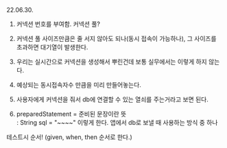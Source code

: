 22.06.30.

1. 커넥션 번호를 부여함. 커넥션 풀?
2. 커넥션 풀 사이즈만큼은 줄 서지 않아도 되나(동시 접속이 가능하나), 그 사이즈를 초과하면 대기열이 발생한다.

3. 우리는 실시간으로 커넥션을 생성해서 뿌린건데 보통 실무에서는 이렇게 하지 않는다. 
4. 예상되는 동시접속자수 만큼을 미리 만들어놓는다.

5. 사용자에게 커넥션을 줘서 db에 연결할 수 있는 열쇠를 주는거라고 보면 된다.
6. preparedStatement = 준비된 문장이란 뜻  
   :  String sql = "~~~~" 이렇게 한다. 앱에서 db로 보낼 때 사용하는 방식 중 하나


테스트시 순서! (given, when, then 순서로 한다.)

